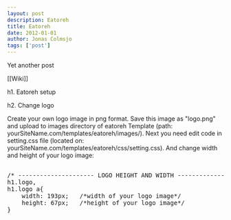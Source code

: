 ```yaml
---
layout: post
description: Eatoreh
title: Eatoreh
date: 2012-01-01
author: Jonas Colmsjo
tags: ['post']
---
```


Yet another post





[[Wiki]]

h1. Eatoreh setup




h2. Change logo


Create your own logo image in png format. Save this image as "logo.png" and upload to images directory of eatoreh Template (path: yourSiteName.com/templates/eatoreh/images/). Next you need edit code in setting.css file (located on: yourSiteName.com/templates/eatoreh/css/setting.css). And change width and height of your logo image:

<pre>			
/* --------------------- LOGO HEIGHT AND WIDTH -----------------*/
h1.logo,					
h1.logo a{
	width: 193px; 	/*width of your logo image*/
	height: 67px; 	/*height of your logo image*/
}
</pre>

